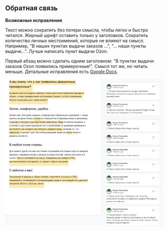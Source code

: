 ## Обратная связь

**Возможные исправления**

Текст можно сократить без потери смысла, чтобы легко и быстро читался. Жирный шрифт оставить только у заголовков.
Сократить количество личных местоимений, которые не влияют на смысл. Например,
"В наших пунктах выдачи заказов ...", "... наши пункты выдачи...". Лучше написать пункт выдачи Ozon.

Первый абзац можно сделать одним заголовком: "В пунктах выдачи заказов Ozon появились примерочные!". Смысл тот же, но читать меньше.
Детальные исправления есть [Google Docs](https://docs.google.com/document/d/1ISJ7gMspReyiWbUHpoaA_5hwVwDjj_FIb7QeBaG5vf4/edit?usp=sharing).

![Скрин1](3.png)

